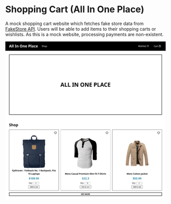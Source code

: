 # Shopping Cart (All In One Place)

A mock shopping cart website which fetches fake store data from [FakeStore API](https://fakestoreapi.com/). Users will be able to add items to their shopping carts or wishlists. As this is a mock website, processing payments are non-existent.

![all-in-one-place-demo](src/assets/demo.png)
